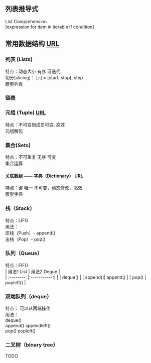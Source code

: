 ## 列表推导式 
List Comprehension  
[expression for item in iterable if condition]

## 常用数据结构  [URL](https://docs.python.org/3/tutorial/datastructures.html#data-structures)

### 列表 (Lists)  
特点：动态大小 有序 可迭代  
切分(slicing)： [::] = [start, stop), step  
嵌套列表

### 链表

### 元组 (Tuple)  [URL](https://docs.python.org/3/library/stdtypes.html#typesseq)  
特点：不可变但成员可变, 高效  
元组解包

### 集合(Sets)  
特点：不可重复 无序 可变  
集合运算  

#### 关联数组 —— 字典（Dictionary） [URL](https://docs.python.org/3/library/stdtypes.html#mapping-types-dict)  
特点：键 唯一 不可变，动态修改，高效  
嵌套字典

### 栈（Stack）  
特点：LIFO  
用法：  
压栈（Push）- append()      
出栈（Pop）- pop()

### 队列（Queue）  
特点：FIFO   
| 用法1 List | 用法2  Deque |  
| :--------: |:-----------:| 
|          | deque() | 
| append()| append() | 
| pop()  | popleft() | 

### 双端队列（deque）  
特点： 可以从两端操作  
用法：  
deque()  
append()  appendleft()  
pop()  popleft()

### 二叉树（binary tree）
TODO
